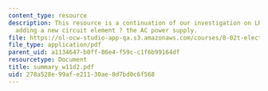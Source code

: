 ```yaml
---
content_type: resource
description: This resource is a continuation of our investigation on LRC circuits
  adding a new circuit element ? the AC power supply.
file: https://ol-ocw-studio-app-qa.s3.amazonaws.com/courses/8-02t-electricity-and-magnetism-spring-2005/278a528e99afe21130ae8d7bd0c6f568_summary_w11d2.pdf
file_type: application/pdf
parent_uid: a1134647-b0ff-86e4-f59c-c1f6b99164df
resourcetype: Document
title: summary_w11d2.pdf
uid: 278a528e-99af-e211-30ae-8d7bd0c6f568
---
```

